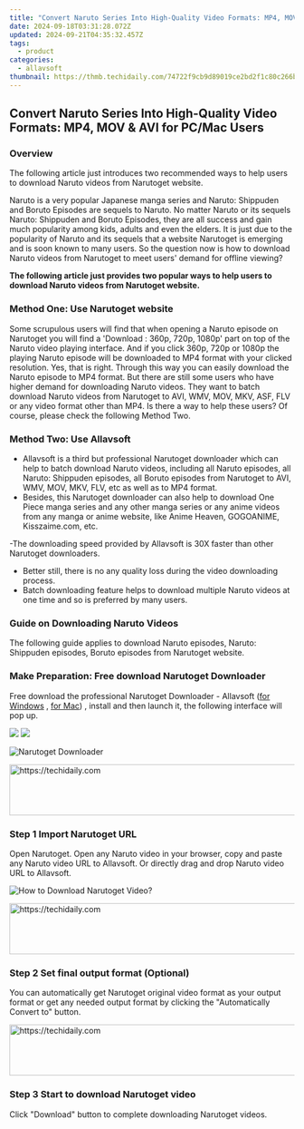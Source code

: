 ```yaml
---
title: "Convert Naruto Series Into High-Quality Video Formats: MP4, MOV & AVI for PC/Mac Users"
date: 2024-09-18T03:31:28.072Z
updated: 2024-09-21T04:35:32.457Z
tags:
  - product
categories:
  - allavsoft
thumbnail: https://thmb.techidaily.com/74722f9cb9d89019ce2bd2f1c80c266bfc2adc6c2152da5539a4a5d5cb3e57e3.jpg
---
```


## Convert Naruto Series Into High-Quality Video Formats: MP4, MOV & AVI for PC/Mac Users

### Overview

The following article just introduces two recommended ways to help users to download Naruto videos from Narutoget website.

Naruto is a very popular Japanese manga series and Naruto: Shippuden and Boruto Episodes are sequels to Naruto. No matter Naruto or its sequels Naruto: Shippuden and Boruto Episodes, they are all success and gain much popularity among kids, adults and even the elders. It is just due to the popularity of Naruto and its sequels that a website Narutoget is emerging and is soon known to many users. So the question now is how to download Naruto videos from Narutoget to meet users' demand for offline viewing?

**The following article just provides two popular ways to help users to download Naruto videos from Narutoget website.**

### Method One: Use Narutoget website

Some scrupulous users will find that when opening a Naruto episode on Narutoget you will find a 'Download : 360p, 720p, 1080p' part on top of the Naruto video playing interface. And if you click 360p, 720p or 1080p the playing Naruto episode will be downloaded to MP4 format with your clicked resolution. Yes, that is right. Through this way you can easily download the Naruto episode to MP4 format. But there are still some users who have higher demand for downloading Naruto videos. They want to batch download Naruto videos from Narutoget to AVI, WMV, MOV, MKV, ASF, FLV or any video format other than MP4\. Is there a way to help these users? Of course, please check the following Method Two.

### Method Two: Use Allavsoft

* Allavsoft is a third but professional Narutoget downloader which can help to batch download Naruto videos, including all Naruto episodes, all Naruto: Shippuden episodes, all Boruto episodes from Narutoget to AVI, WMV, MOV, MKV, FLV, etc as well as to MP4 format.
* Besides, this Narutoget downloader can also help to download One Piece manga series and any other manga series or any anime videos from any manga or anime website, like Anime Heaven, GOGOANIME, Kisszaime.com, etc.

\-The downloading speed provided by Allavsoft is 30X faster than other Narutoget downloaders.

* Better still, there is no any quality loss during the video downloading process.
* Batch downloading feature helps to download multiple Naruto videos at one time and so is preferred by many users.

### Guide on Downloading Naruto Videos

The following guide applies to download Naruto episodes, Naruto: Shippuden episodes, Boruto episodes from Narutoget website.

### Make Preparation: Free download Narutoget Downloader

Free download the professional Narutoget Downloader - Allavsoft ([for Windows](https://tools.techidaily.com/allavsoft/products/) , [for Mac](https://tools.techidaily.com/allavsoft/products/)) , install and then launch it, the following interface will pop up.

[![](https://www.allavsoft.com/how-to/../images/how-to/free-download-win.jpg)](https://tools.techidaily.com/allavsoft/products/) [![](https://www.allavsoft.com/how-to/../images/how-to/free-download-mac.jpg)](https://tools.techidaily.com/allavsoft/products/)

![Narutoget Downloader](https://www.allavsoft.com/how-to/../images/allavsoft/screen-shot-600.jpg)

<!-- affiliate ads begin -->
<a href="https://appsumo.8odi.net/c/5597632/2043856/7443" target="_top" id="2043856">
  <img src="//a.impactradius-go.com/display-ad/7443-2043856" border="0" alt="https://techidaily.com" width="728" height="90"/>
</a>
<img height="0" width="0" src="https://appsumo.8odi.net/i/5597632/2043856/7443" style="position:absolute;visibility:hidden;" border="0" />
<!-- affiliate ads end -->

### Step 1 Import Narutoget URL

Open Narutoget. Open any Naruto video in your browser, copy and paste any Naruto video URL to Allavsoft. Or directly drag and drop Naruto video URL to Allavsoft.

![How to Download Narutoget Video?](https://www.allavsoft.com/how-to/../images/how-to/download-rtmp-video/download-rtmp-video.jpg)

<!-- affiliate ads begin -->
<a href="https://appsumo.8odi.net/c/5597632/2105873/7443" target="_top" id="2105873">
  <img src="//a.impactradius-go.com/display-ad/7443-2105873" border="0" alt="https://techidaily.com" width="728" height="90"/>
</a>
<img height="0" width="0" src="https://appsumo.8odi.net/i/5597632/2105873/7443" style="position:absolute;visibility:hidden;" border="0" />
<!-- affiliate ads end -->

### Step 2 Set final output format (Optional)

You can automatically get Narutoget original video format as your output format or get any needed output format by clicking the "Automatically Convert to" button.

<!-- affiliate ads begin -->
<a href="https://appsumo.8odi.net/c/5597632/2144272/7443" target="_top" id="2144272">
  <img src="//a.impactradius-go.com/display-ad/7443-2144272" border="0" alt="https://techidaily.com" width="728" height="90"/>
</a>
<img height="0" width="0" src="https://appsumo.8odi.net/i/5597632/2144272/7443" style="position:absolute;visibility:hidden;" border="0" />
<!-- affiliate ads end -->

### Step 3 Start to download Narutoget video

Click "Download" button to complete downloading Narutoget videos.

<ins class="adsbygoogle"
     style="display:block"
     data-ad-format="autorelaxed"
     data-ad-client="ca-pub-7571918770474297"
     data-ad-slot="1223367746"></ins>

<ins class="adsbygoogle"
     style="display:block"
     data-ad-client="ca-pub-7571918770474297"
     data-ad-slot="8358498916"
     data-ad-format="auto"
     data-full-width-responsive="true"></ins>



